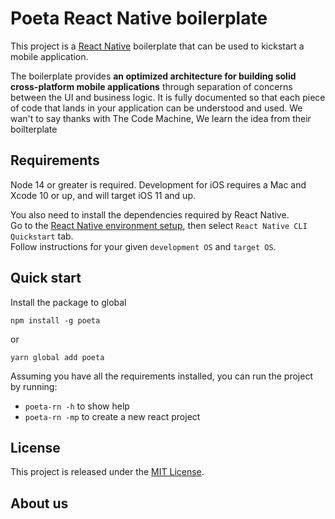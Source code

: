 

# Poeta React Native boilerplate

This project is a [React Native](https://facebook.github.io/react-native/) boilerplate that can be used to kickstart a mobile application.

The boilerplate provides **an optimized architecture for building solid cross-platform mobile applications** through separation of concerns between the UI and business logic. It is fully documented so that each piece of code that lands in your application can be understood and used.
We wan't to say thanks with The Code Machine, We learn the idea from their boilterplate

## Requirements

Node 14 or greater is required. Development for iOS requires a Mac and Xcode 10 or up, and will target iOS 11 and up.

You also need to install the dependencies required by React Native.  
Go to the [React Native environment setup](https://reactnative.dev/docs/environment-setup), then select `React Native CLI Quickstart` tab.  
Follow instructions for your given `development OS` and `target OS`.

## Quick start

Install the package to global

```
npm install -g poeta
```
or 

```
yarn global add poeta
```

Assuming you have all the requirements installed, you can run the project by running:

- `poeta-rn -h` to show help
- `poeta-rn -mp` to create a new react project

## License

This project is released under the [MIT License](LICENSE).

## About us
